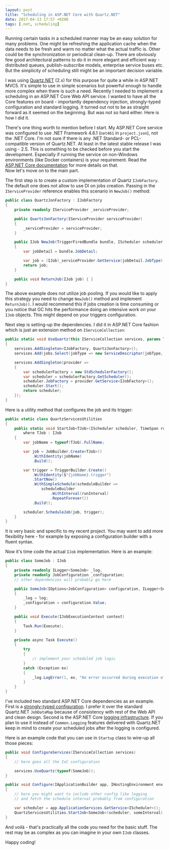 ```yaml
---
layout: post
title: "Scheduling in ASP.NET Core with Quartz.NET"
date: 2017-04-13 17:57 +0200
tags: [.net, scheduling]
---
```


Running certain tasks in a scheduled manner may be an easy solution for many problems. One might be refreshing the application cache when the data needs to be fresh and warm no matter what the actual traffic is. Other could be the synchronization or periodical clean-up. There are obviously few good architectural patterns to do it in more elegant and efficient way - distributed queues, publish-subscribe models, enterprise service buses etc. But the simplicity of scheduling still might be an important decision variable.

I was using [Quartz.NET](https://www.quartz-scheduler.net/) (2.x) for this purpose for quite a while in ASP.NET MVC5. It's simple to use in simple scenarios but powerful enough to handle more complex when there is such a need. Recently I needed to implement a scheduling in an ASP.NET Core Web API service. I wanted to have all the Core features on board - importantly dependency injection, strongly-typed configuration and standard logging. It turned out not to be as straight forward as it seemed on the beginning. But was not so hard either. Here is how I did it.
<!-- more -->

There's one thing worth to mention before I start. My ASP.NET Core service was configured to use .NET Framework 4.6.1 (`net461` in `project.json`), not the .NET Core. I'm not sure if there is any .NET Standard- or PCL-compatible version of Quartz.NET. At least in the latest stable release I was using - 2.5. This is something to be checked before you start the development. Especially if running the service on non-Windows environments (like Docker containers) is your requirement. Read the [ASP.NET Core documentation](https://docs.microsoft.com/en-gb/dotnet/articles/standard/choosing-core-framework-server) for more details on that.  
Now let's move on to the main part.

The first step is to create a custom implementation of Quartz `IJobFactory`. The default one does not allow to use DI on jobs creation. Passing in the `IServiceProvider` reference enables this scenario in `NewJob()` method:

```csharp
public class QuartzJonFactory : IJobFactory
{
    private readonly IServiceProvider _serviceProvider;

    public QuartzJonFactory(IServiceProvider serviceProvider)
    {
        _serviceProvider = serviceProvider;
    }

    public IJob NewJob(TriggerFiredBundle bundle, IScheduler scheduler)
    {
        var jobDetail = bundle.JobDetail;

        var job = (IJob)_serviceProvider.GetService(jobDetail.JobType);
        return job;
    }

    public void ReturnJob(IJob job) { }
}
```

The above example does not utilize job pooling. If you would like to apply this strategy you need to change `NewJob()` method and implement `ReturnJob()`. I would recommend this if jobs creation is time consuming or you notice that GC hits the performance doing an intensive work on your `IJob` objects. This might depend on your triggers configuration.

Next step is setting-up the dependencies. I did it in ASP.NET Core fashion which is just an extension method on `IServiceCollection`:

```csharp
public static void UseQuartz(this IServiceCollection services, params Type[] jobs)
{
    services.AddSingleton<IJobFactory, QuartzJonFactory>();
    services.Add(jobs.Select(jobType => new ServiceDescriptor(jobType, jobType, ServiceLifetime.Singleton)));

    services.AddSingleton(provider =>
    {
        var schedulerFactory = new StdSchedulerFactory();
        var scheduler = schedulerFactory.GetScheduler();
        scheduler.JobFactory = provider.GetService<IJobFactory>();
        scheduler.Start();
        return scheduler;
    });
}
```

Here is a utility method that configures the job and its trigger:

```csharp
public static class QuartzServicesUtilities
{
    public static void StartJob<TJob>(IScheduler scheduler, TimeSpan runInterval)
        where TJob : IJob
    {
        var jobName = typeof(TJob).FullName;

        var job = JobBuilder.Create<TJob>()
            .WithIdentity(jobName)
            .Build();

        var trigger = TriggerBuilder.Create()
            .WithIdentity($"{jobName}.trigger")
            .StartNow()
            .WithSimpleSchedule(scheduleBuilder =>
                scheduleBuilder
                    .WithInterval(runInterval)
                    .RepeatForever())
            .Build();

        scheduler.ScheduleJob(job, trigger);
    }
}
```

It is very basic and specific to my recent project. You may want to add more flexibility here - for example by exposing a configuration builder with a fluent syntax.

Now it's time code the actual `IJob` implementation. Here is an example:

```csharp
public class SomeJob : IJob
{
    private readonly ILogger<SomeJob> _log;
    private readonly JobConfiguration _configuration;
    // other dependencies will probably go here

    public SomeJob(IOptions<JobConfiguration> configuration, ILogger<SomeJob> log)
    {
        _log = log;
        _configuration = configuration.Value;
    }

    public void Execute(IJobExecutionContext context)
    {
        Task.Run(Execute);
    }

    private async Task Execute()
    {
        try
        {
            // implement your scheduled job logic
        }
        catch (Exception ex)
        {
            _log.LogError(1, ex, "An error occurred during execution of scheduled job");
        }
    }
}
```

I've included two standard ASP.NET Core dependencies as an example. First is a [strongly-typed configuration](https://docs.microsoft.com/en-us/aspnet/core/fundamentals/configuration). I prefer it over the standard Quartz.NET `JobDataMap` because of consistency with rest of the Web API and clean design. Second is the ASP.NET Core [logging infrastructure](https://docs.microsoft.com/en-us/aspnet/core/fundamentals/logging). If you plan to use it instead of `Common.Logging` features delivered with Quartz.NET keep in mind to create your scheduled jobs after the logging is configured.

Here is an example code that you can use in `Startup` class to wire-up all those pieces:

```csharp
public void ConfigureServices(IServiceCollection services)
{
    // here goes all the IoC configuration

    services.UseQuartz(typeof(SomeJob));
}

public void Configure(IApplicationBuilder app, IHostingEnvironment env, ILoggerFactory loggerFactory)
{
    // here you might want to include other config like logging
    // and fetch the schedule interval probably from configuration

    var scheduler = app.ApplicationServices.GetService<IScheduler>();
    QuartzServicesUtilities.StartJob<SomeJob>(scheduler, someInterval);
}
```

And voilà - that's practically all the code you need for the basic stuff. The rest may be as complex as you can imagine in your own `IJob` classes.

Happy coding!
